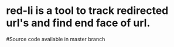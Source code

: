 # red-li is a tool to track redirected url's and find end face of url.
#Source code available in master branch
